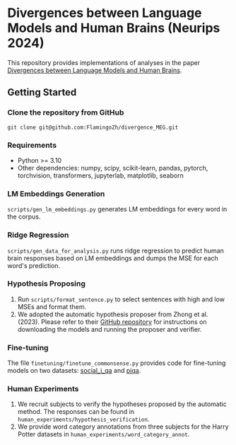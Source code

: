 # Divergences between Language Models and Human Brains (Neurips 2024)

This repository provides implementations of analyses in the paper [Divergences between Language Models and Human Brains](https://arxiv.org/abs/2311.09308).



## Getting Started

### Clone the repository from GitHub

```
git clone git@github.com:FlamingoZh/divergence_MEG.git
```

### Requirements

- Python >= 3.10
- Other dependencies: numpy, scipy, scikit-learn, pandas, pytorch, torchvision, transformers, jupyterlab, matplotlib, seaborn

### LM Embeddings Generation

`scripts/gen_lm_embeddings.py` generates LM embeddings for every word in the corpus.

### Ridge Regression

`scripts/gen_data_for_analysis.py` runs ridge regression to predict human brain responses based on LM embeddings and dumps the MSE for each word's prediction.


### Hypothesis Proposing

1. Run `scripts/format_sentence.py` to select sentences with high and low MSEs and format them.
2. We adopted the automatic hypothesis proposer from Zhong et al. (2023). Please refer to their [GitHub repository](https://github.com/ruiqi-zhong/D5) for instructions on downloading the models and running the proposer and verifier.


### Fine-tuning

The file `finetuning/finetune_commonsense.py` provides code for fine-tuning models on two datasets: [social_i_qa](https://huggingface.co/datasets/allenai/social_i_qa) and [piqa](https://huggingface.co/datasets/ybisk/piqa).


### Human Experiments

1. We recruit subjects to verify the hypotheses proposed by the automatic method. The responses can be found in `human_experiments/hypothesis_verification`.
2. We provide word category annotations from three subjects for the Harry Potter datasets in `human_experiments/word_category_annot`.
